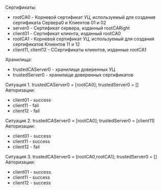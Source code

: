 Сертификаты:
* rootCA0 - Корневой сертификат УЦ, используемый для создания сертификата Сервера0 и Клиентов 01 и 02
* server0 - Сертификат сервера, изданный rootCARight
* client01 - Сертификат клиента, изданный rootCA0
* rootCA1 - Корневой сертификат УЦ, используемый для создания сертификатов Клиентов 11 и 12
* client11, client12 - CСертификаты клиентов, изданные rootCA1

Хранилища:
* trustedCAServer0 - хранилище доверенных УЦ
* trustedServer0 - хранилище доверенных сертификатов

Ситуация 1. trustedCAServer0 = [rootCA0]; trustedServer0 = []
Авторизации:
* client01 - success
* client11 - fail
* client12 - fail

Ситуация 2. trustedCAServer0 = [rootCA0]; trustedServer0 = [client11]
Авторизации:
* client01 - success
* client11 - success
* client12 - fail

Ситуация 3. trustedCAServer0 = [rootCA0,rootCA1]; trustedServer0 = []
Авторизации:
* client01 - success
* client11 - success
* client12 - success